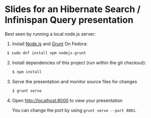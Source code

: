 # Slides for an Hibernate Search / Infinispan Query presentation

Best seen by running a local node.js server:

1. Install [Node.js](http://nodejs.org/) and [Grunt](http://gruntjs.com/getting-started#installing-the-cli)
   On Fedora:
  ```sh
   $ sudo dnf install npm nodejs-grunt
   ```

2. Install dependencies of this project (run within the git checkout):
   ```sh
   $ npm install
   ```

3. Serve the presentation and monitor source files for changes
   ```sh
   $ grunt serve
   ```

4. Open <http://localhost:8000> to view your presentation

   You can change the port by using `grunt serve --port 8001`.

